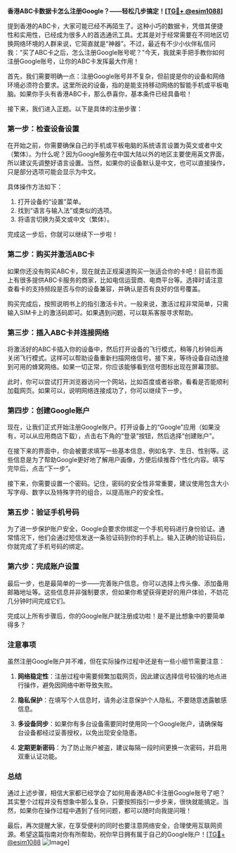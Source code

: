 **香港ABC卡数据卡怎么注册Google？——轻松几步搞定！[[TG💪+ @esim1088](https://t.me/s/esim1088)]**

提到香港的ABC卡，大家可能已经不再陌生了。这种小巧的数据卡，凭借其便捷性和实用性，已经成为很多人的首选通讯工具。尤其是对于经常需要在不同地区切换网络环境的人群来说，它简直就是“神器”。不过，最近有不少小伙伴私信问我：“买了ABC卡之后，怎么注册Google账号呢？”今天，我就来手把手教你如何注册Google账号，让你的ABC卡发挥最大作用！

首先，我们需要明确一点：注册Google账号并不复杂，但前提是你的设备和网络环境必须符合要求。这里所说的设备，指的是能支持移动网络的智能手机或平板电脑。如果你手头有香港ABC卡，那么恭喜你，基本条件已经具备啦！

接下来，我们进入正题。以下是具体的注册步骤：

### **第一步：检查设备设置**
在开始之前，你需要确保自己的手机或平板电脑的系统语言设置为英文或者中文（繁体）。为什么呢？因为Google服务在中国大陆以外的地区主要使用英文界面，所以建议先调整好语言设置。当然，如果你的设备默认是中文，也可以直接操作，只是部分选项可能会显示为中文。

具体操作方法如下：
1. 打开设备的“设置”菜单。
2. 找到“语言与输入法”或类似的选项。
3. 将语言切换为英文或中文（繁体）。

完成这一步后，你就可以继续下一步啦！

### **第二步：购买并激活ABC卡**
如果你还没有购买ABC卡，现在就去正规渠道购买一张适合你的卡吧！目前市面上有很多提供ABC卡服务的商家，比如电信运营商、电商平台等。选择时请注意查看卡的支持频段是否与你的设备兼容，并确认是否有良好的信号覆盖。

购买完成后，按照说明书上的指引激活卡片。一般来说，激活过程非常简单，只需输入SIM卡上的激活码即可。如果遇到问题，可以联系客服寻求帮助。

### **第三步：插入ABC卡并连接网络**
将激活好的ABC卡插入你的设备中，然后打开设备的飞行模式，稍等几秒钟后再关闭飞行模式。这样可以帮助设备重新扫描网络信号。接下来，等待设备自动连接到可用的蜂窝网络。如果一切正常，你应该能够看到信号图标出现在屏幕顶部。

此时，你可以尝试打开浏览器访问一个网站，比如百度或者谷歌，看看是否能顺利加载网页。如果可以，说明网络连接成功了，你可以继续下一步。

### **第四步：创建Google账户**
现在，让我们正式开始注册Google账户。打开设备上的“Google”应用（如果没有，可以从应用商店下载），点击右下角的“登录”按钮，然后选择“创建账户”。

在接下来的界面中，你会被要求填写一些基本信息，例如名字、生日、性别等。这些信息是为了帮助Google更好地了解用户画像，方便后续推荐个性化内容。填写完毕后，点击“下一步”。

接下来，你需要设置一个密码。记住，密码的安全性非常重要，建议使用包含大小写字母、数字以及特殊字符的组合，以提高账户的安全性。

### **第五步：验证手机号码**
为了进一步保护账户安全，Google会要求你绑定一个手机号码进行身份验证。通常情况下，他们会通过短信发送一条验证码到你的手机上。输入正确的验证码后，你就完成了手机号码的绑定。

### **第六步：完成账户设置**
最后一步，也是最简单的一步——完善账户信息。你可以选择上传头像、添加备用邮箱地址等。这些信息并非强制要求，但如果你希望获得更好的用户体验，不妨花几分钟时间完成它们。

完成以上所有步骤后，你的Google账户就注册成功啦！是不是比想象中的要简单得多？

### **注意事项**
虽然注册Google账户并不难，但在实际操作过程中还是有一些小细节需要注意：

1. **网络稳定性**：注册过程中需要频繁加载网页，因此建议选择信号较强的地点进行操作，避免因网络中断导致失败。
   
2. **隐私保护**：在填写个人信息时，请务必注意保护个人隐私，不要随意透露敏感信息。

3. **多设备同步**：如果你有多台设备需要同时使用同一个Google账户，请确保每台设备都经过妥善授权，以免出现安全隐患。

4. **定期更新密码**：为了防止账户被盗，建议每隔一段时间更换一次密码，并启用双重认证功能。

### **总结**
通过上述步骤，相信大家都已经学会了如何用香港ABC卡注册Google账号了吧？其实整个过程并没有想象中那么复杂，只要按照指引一步步来，很快就能搞定。当然，如果你在操作过程中遇到了任何问题，都可以随时向我提问哦！

最后，再次提醒大家，在享受便利的同时也要注意网络安全，合理使用互联网资源。希望这篇指南对你有所帮助，祝你早日拥有属于自己的Google账户！[[TG💪+ @esim1088](https://t.me/s/esim1088) ![Image](https://i.postimg.cc/4NQfJmqS/Snipaste-2025-05-13-00-14-12.png)]